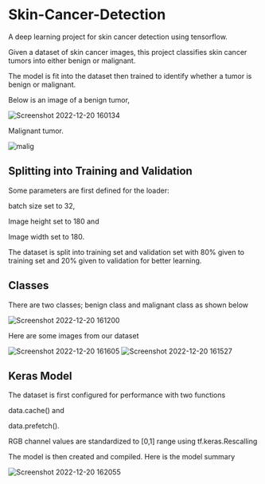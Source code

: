 # Skin-Cancer-Detection
A deep learning project for skin cancer detection using tensorflow.

Given a dataset of skin cancer images, this project classifies skin cancer tumors into either benign or malignant.

The model is fit into the dataset then trained to identify whether a tumor is benign or malignant.

Below is an image of a benign tumor,

![Screenshot 2022-12-20 160134](https://user-images.githubusercontent.com/78556152/208673808-01551a4a-d57f-4e5d-9f31-f75e1eab8b47.png)

Malignant tumor.

![malig](https://user-images.githubusercontent.com/78556152/208674041-0d6a73ab-d9f6-4a65-8ba7-732c0fa666b6.jpg)

## Splitting into Training and Validation

Some parameters are first defined for the loader:

batch size set to 32,

Image height set to 180 and 

Image width set to 180.

The dataset is split into training set and validation set with 80% given to training set and 20% given to validation for better learning.

## Classes

There are two classes; benign class and malignant class as shown below

![Screenshot 2022-12-20 161200](https://user-images.githubusercontent.com/78556152/208675418-a31538b4-dd5e-4dd0-bd16-0cb928e032ce.png)


Here are some images from our dataset

![Screenshot 2022-12-20 161605](https://user-images.githubusercontent.com/78556152/208676083-ffc05990-11b0-406d-8976-d1d9ead1d654.png)
![Screenshot 2022-12-20 161527](https://user-images.githubusercontent.com/78556152/208676094-cf12a794-ebe2-4624-9a68-e8663c2c2873.png)


## Keras Model

The dataset is first configured for performance with two functions

data.cache() and 

data.prefetch().

RGB channel values are standardized to [0,1] range using tf.keras.Rescalling

The model is then created and compiled. Here is the model summary

![Screenshot 2022-12-20 162055](https://user-images.githubusercontent.com/78556152/208676964-aa391c04-8904-42f5-b7a5-1c5a9691b096.png)

